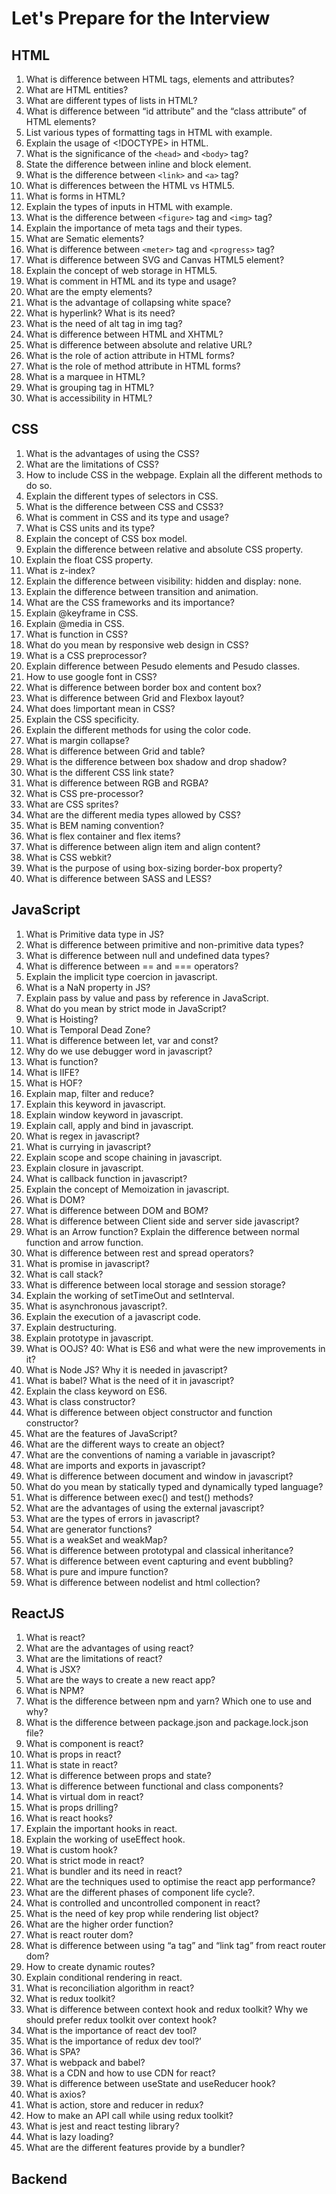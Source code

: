 # Let's Prepare for the Interview

## HTML

1. What is difference between HTML tags, elements and attributes?
2. What are HTML entities?
3. What are different types of lists in HTML?
4. What is difference between “id attribute” and the “class attribute” of HTML elements?
5. List various types of formatting tags in HTML with example.
6. Explain the usage of <!DOCTYPE> in HTML.
7. What is the significance of the `<head>` and `<body>` tag?
8. State the difference between inline and block element.
9. What is the difference between `<link>` and `<a>` tag?
10. What is differences between the HTML vs HTML5.
11. What is forms in HTML?
12. Explain the types of inputs in HTML with example.
13. What is the difference between `<figure>` tag and `<img>` tag?
14. Explain the importance of meta tags and their types.
15. What are Sematic elements?
16. What is difference between `<meter>` tag and `<progress>` tag?
17. What is difference between SVG and Canvas HTML5 element?
18. Explain the concept of web storage in HTML5.
19. What is comment in HTML and its type and usage?
20. What are the empty elements?
21. What is the advantage of collapsing white space?
22. What is hyperlink? What is its need?
23. What is the need of alt tag in img tag?
24. What is difference between HTML and XHTML?
25. What is difference between absolute and relative URL?
26. What is the role of action attribute in HTML forms?
27. What is the role of method attribute in HTML forms?
28. What is a marquee in HTML?
29. What is grouping tag in HTML?
30. What is accessibility in HTML?

## CSS

1. What is the advantages of using the CSS?
2. What are the limitations of CSS?
3. How to include CSS in the webpage. Explain all the different methods to do so.
4. Explain the different types of selectors in CSS.
5. What is the difference between CSS and CSS3?
6. What is comment in CSS and its type and usage?
7. What is CSS units and its type?
8. Explain the concept of CSS box model.
9. Explain the difference between relative and absolute CSS property.
10. Explain the float CSS property.
11. What is z-index?
12. Explain the difference between visibility: hidden and display: none.
13. Explain the difference between transition and animation.
14. What are the CSS frameworks and its importance?
15. Explain @keyframe in CSS.
16. Explain @media in CSS.
17. What is function in CSS?
18. What do you mean by responsive web design in CSS?
19. What is a CSS preprocessor?
20. Explain difference between Pesudo elements and Pesudo classes.
21. How to use google font in CSS?
22. What is difference between border box and content box?
23. What is difference between Grid and Flexbox layout?
24. What does !important mean in CSS?
25. Explain the CSS specificity.
26. Explain the different methods for using the color code.
27. What is margin collapse?
28. What is difference between Grid and table?
29. What is the difference between box shadow and drop shadow?
30. What is the different CSS link state?
31. What is difference between RGB and RGBA?
32. What is CSS pre-processor?
33. What are CSS sprites?
34. What are the different media types allowed by CSS?
35. What is BEM naming convention?
36. What is flex container and flex items?
37. What is difference between align item and align content?
38. What is CSS webkit?
39. What is the purpose of using box-sizing border-box property?
40. What is difference between SASS and LESS?

## JavaScript

1. What is Primitive data type in JS?
2. What is difference between primitive and non-primitive data types?
3. What is difference between null and undefined data types?
4. What is difference between == and === operators?
5. Explain the implicit type coercion in javascript.
6. What is a NaN property in JS?
7. Explain pass by value and pass by reference in JavaScript.
8. What do you mean by strict mode in JavaScript?
9. What is Hoisting?
10. What is Temporal Dead Zone?
11. What is difference between let, var and const?
12. Why do we use debugger word in javascript?
13. What is function?
14. What is IIFE?
15. What is HOF?
16. Explain map, filter and reduce?
17. Explain this keyword in javascript.
18. Explain window keyword in javascript.
19. Explain call, apply and bind in javascript.
20. What is regex in javascript?
21. What is currying in javascript?
22. Explain scope and scope chaining in javascript.
23. Explain closure in javascript.
24. What is callback function in javascript?
25. Explain the concept of Memoization in javascript.
26. What is DOM?
27. What is difference between DOM and BOM?
28. What is difference between Client side and server side javascript?
29. What is an Arrow function? Explain the difference between normal function and arrow function.
30. What is difference between rest and spread operators?
31. What is promise in javascript?
32. What is call stack?
33. What is difference between local storage and session storage?
34. Explain the working of setTimeOut and setInterval.
35. What is asynchronous javascript?.
36. Explain the execution of a javascript code.
37. Explain destructuring.
38. Explain prototype in javascript.
39. What is OOJS?
    40: What is ES6 and what were the new improvements in it?
40. What is Node JS? Why it is needed in javascript?
41. What is babel? What is the need of it in javascript?
42. Explain the class keyword on ES6.
43. What is class constructor?
44. What is difference between object constructor and function constructor?
45. What are the features of JavaScript?
46. What are the different ways to create an object?
47. What are the conventions of naming a variable in javascript?
48. What are imports and exports in javascript?
49. What is difference between document and window in javascript?
50. What do you mean by statically typed and dynamically typed language?
51. What is difference between exec() and test() methods?
52. What are the advantages of using the external javascript?
53. What are the types of errors in javascript?
54. What are generator functions?
55. What is a weakSet and weakMap?
56. What is difference between prototypal and classical inheritance?
57. What is difference between event capturing and event bubbling?
58. What is pure and impure function?
59. What is difference between nodelist and html collection?

## ReactJS

1. What is react?
2. What are the advantages of using react?
3. What are the limitations of react?
4. What is JSX?
5. What are the ways to create a new react app?
6. What is NPM?
7. What is the difference between npm and yarn? Which one to use and why?
8. What is the difference between package.json and package.lock.json file?
9. What is component is react?
10. What is props in react?
11. What is state in react?
12. What is difference between props and state?
13. What is difference between functional and class components?
14. What is virtual dom in react?
15. What is props drilling?
16. What is react hooks?
17. Explain the important hooks in react.
18. Explain the working of useEffect hook.
19. What is custom hook?
20. What is strict mode in react?
21. What is bundler and its need in react?
22. What are the techniques used to optimise the react app performance?
23. What are the different phases of component life cycle?.
24. What is controlled and uncontrolled component in react?
25. What is the need of key prop while rendering list object?
26. What are the higher order function?
27. What is react router dom?
28. What is difference between using “a tag” and “link tag” from react router dom?
29. How to create dynamic routes?
30. Explain conditional rendering in react.
31. What is reconciliation algorithm in react?
32. What is redux toolkit?
33. What is difference between context hook and redux toolkit? Why we should prefer redux toolkit over context hook?
34. What is the importance of react dev tool?
35. What is the importance of redux dev tool?’
36. What is SPA?
37. What is webpack and babel?
38. What is a CDN and how to use CDN for react?
39. What is difference between useState and useReducer hook?
40. What is axios?
41. What is action, store and reducer in redux?
42. How to make an API call while using redux toolkit?
43. What is jest and react testing library?
44. What is lazy loading?
45. What are the different features provide by a bundler?

## Backend
